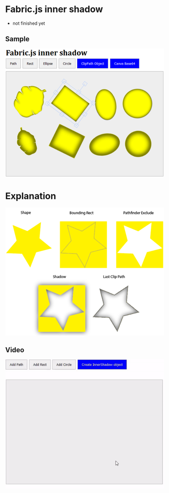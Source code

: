 # Fabric.js inner shadow

* not finished yet 

## Sample
<img src="src/sample-2.png">

# Explanation
<img src="src/show-me-the-code.png">

## Video
<img src="src/sample-full.gif">
